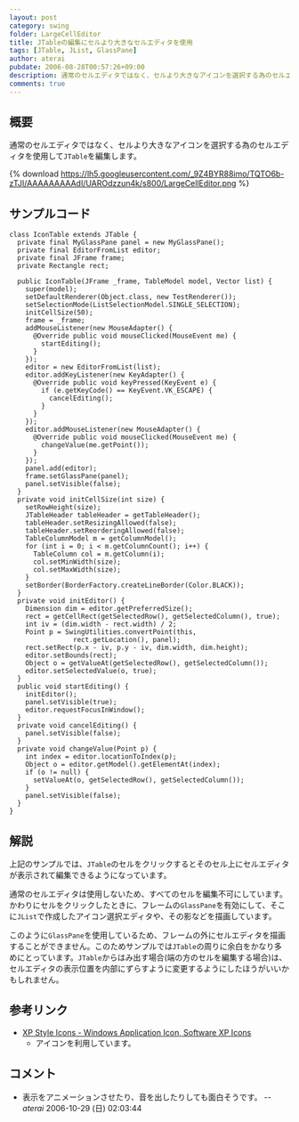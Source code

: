 ```yaml
---
layout: post
category: swing
folder: LargeCellEditor
title: JTableの編集にセルより大きなセルエディタを使用
tags: [JTable, JList, GlassPane]
author: aterai
pubdate: 2006-08-28T00:57:26+09:00
description: 通常のセルエディタではなく、セルより大きなアイコンを選択する為のセルエディタを使用してJTableを編集します。
comments: true
---
```

## 概要
通常のセルエディタではなく、セルより大きなアイコンを選択する為のセルエディタを使用して`JTable`を編集します。

{% download https://lh5.googleusercontent.com/_9Z4BYR88imo/TQTO6b-zTJI/AAAAAAAAAdI/UAROdzzun4k/s800/LargeCellEditor.png %}

## サンプルコード
<pre class="prettyprint"><code>class IconTable extends JTable {
  private final MyGlassPane panel = new MyGlassPane();
  private final EditorFromList editor;
  private final JFrame frame;
  private Rectangle rect;

  public IconTable(JFrame _frame, TableModel model, Vector list) {
    super(model);
    setDefaultRenderer(Object.class, new TestRenderer());
    setSelectionMode(ListSelectionModel.SINGLE_SELECTION);
    initCellSize(50);
    frame = _frame;
    addMouseListener(new MouseAdapter() {
      @Override public void mouseClicked(MouseEvent me) {
        startEditing();
      }
    });
    editor = new EditorFromList(list);
    editor.addKeyListener(new KeyAdapter() {
      @Override public void keyPressed(KeyEvent e) {
        if (e.getKeyCode() == KeyEvent.VK_ESCAPE) {
          cancelEditing();
        }
      }
    });
    editor.addMouseListener(new MouseAdapter() {
      @Override public void mouseClicked(MouseEvent me) {
        changeValue(me.getPoint());
      }
    });
    panel.add(editor);
    frame.setGlassPane(panel);
    panel.setVisible(false);
  }
  private void initCellSize(int size) {
    setRowHeight(size);
    JTableHeader tableHeader = getTableHeader();
    tableHeader.setResizingAllowed(false);
    tableHeader.setReorderingAllowed(false);
    TableColumnModel m = getColumnModel();
    for (int i = 0; i &lt; m.getColumnCount(); i++) {
      TableColumn col = m.getColumn(i);
      col.setMinWidth(size);
      col.setMaxWidth(size);
    }
    setBorder(BorderFactory.createLineBorder(Color.BLACK));
  }
  private void initEditor() {
    Dimension dim = editor.getPreferredSize();
    rect = getCellRect(getSelectedRow(), getSelectedColumn(), true);
    int iv = (dim.width - rect.width) / 2;
    Point p = SwingUtilities.convertPoint(this,
                rect.getLocation(), panel);
    rect.setRect(p.x - iv, p.y - iv, dim.width, dim.height);
    editor.setBounds(rect);
    Object o = getValueAt(getSelectedRow(), getSelectedColumn());
    editor.setSelectedValue(o, true);
  }
  public void startEditing() {
    initEditor();
    panel.setVisible(true);
    editor.requestFocusInWindow();
  }
  private void cancelEditing() {
    panel.setVisible(false);
  }
  private void changeValue(Point p) {
    int index = editor.locationToIndex(p);
    Object o = editor.getModel().getElementAt(index);
    if (o != null) {
      setValueAt(o, getSelectedRow(), getSelectedColumn());
    }
    panel.setVisible(false);
  }
}
</code></pre>

## 解説
上記のサンプルでは、`JTable`のセルをクリックするとそのセル上にセルエディタが表示されて編集できるようになっています。

通常のセルエディタは使用しないため、すべてのセルを編集不可にしています。かわりにセルをクリックしたときに、フレームの`GlassPane`を有効にして、そこに`JList`で作成したアイコン選択エディタや、その影などを描画しています。

このように`GlassPane`を使用しているため、フレームの外にセルエディタを描画することができません。このためサンプルでは`JTable`の周りに余白をかなり多めにとっています。`JTable`からはみ出す場合(端の方のセルを編集する場合)は、セルエディタの表示位置を内部にずらすように変更するようにしたほうがいいかもしれません。

## 参考リンク
- [XP Style Icons - Windows Application Icon, Software XP Icons](http://www.icongalore.com/)
    - アイコンを利用しています。

<!-- dummy comment line for breaking list -->

## コメント
- 表示をアニメーションさせたり、音を出したりしても面白そうです。 -- *aterai* 2006-10-29 (日) 02:03:44

<!-- dummy comment line for breaking list -->
